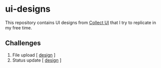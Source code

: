 # ui-designs

This repository contains UI designs from [Collect UI](http://collectui.com/challenges/) that I try to replicate in my free time.

## Challenges

1. File upload [ [design](http://collectui.com/designers/jacquelinclem/file-upload) ]
2. Status update [ [design](http://collectui.com/designers/adriengervaix/status-update) ]